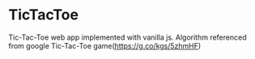 # TicTacToe

Tic-Tac-Toe web app implemented with vanilla js.
Algorithm referenced from google Tic-Tac-Toe game(https://g.co/kgs/5zhmHF)
